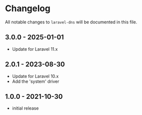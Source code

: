 # Changelog

All notable changes to `laravel-dns` will be documented in this file.

## 3.0.0 - 2025-01-01

- Update for Laravel 11.x

## 2.0.1 - 2023-08-30

- Update for Laravel 10.x
- Add the 'system' driver

## 1.0.0 - 2021-10-30

- initial release
